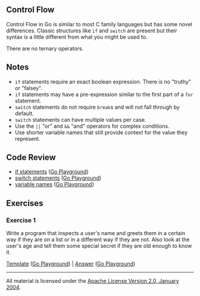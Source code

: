 ## Control Flow

Control Flow in Go is similar to most C family languages but has some novel
differences. Classic structures like `if` and `switch` are present but their
syntax is a little different from what you might be used to.

There are no ternary operators.

## Notes

* `if` statements require an exact boolean expression. There is no "truthy" or "falsey".
* `if` statements may have a pre-expression similar to the first part of a `for` statement.
* `switch` statements do not require `break`s and will not fall through by default.
* `switch` statements can have multiple values per case.
* Use the `||` "or" and `&&` "and" operators for complex conditions.
* Use shorter variable names that still provide context for the value they represent.

## Code Review

* [if statements](example1/example1.go) ([Go Playground](https://play.golang.org/p/YuENxHd7llH))
* [switch statements](example2/example2.go) ([Go Playground](https://play.golang.org/p/Ixx0rjkZFdp))
* [variable names](example3/example3.go) ([Go Playground](https://play.golang.org/p/KME1LmWQ4NM))

## Exercises

### Exercise 1

Write a program that inspects a user's name and greets them in a certain way if
they are on a list or in a different way if they are not. Also look at the
user's age and tell them some special secret if they are old enough to know it.

[Template](exercises/template1/template1.go) ([Go Playground](https://play.golang.org/p/MrBtCfvCqcW)) |
[Answer](exercises/exercise1/exercise1.go) ([Go Playground](https://play.golang.org/p/Q9YIorV63_Z))
___
All material is licensed under the [Apache License Version 2.0, January 2004](http://www.apache.org/licenses/LICENSE-2.0).

